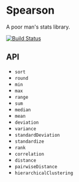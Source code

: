 Spearson
========

A poor man's stats library.

[![Build Status](https://secure.travis-ci.org/agrueneberg/Spearson.png)](http://travis-ci.org/agrueneberg/Spearson)


API
---

* `sort`
* `round`
* `min`
* `max`
* `range`
* `sum`
* `median`
* `mean`
* `deviation`
* `variance`
* `standardDeviation`
* `standardize`
* `rank`
* `correlation`
* `distance`
* `pairwiseDistance`
* `hierarchicalClustering`
